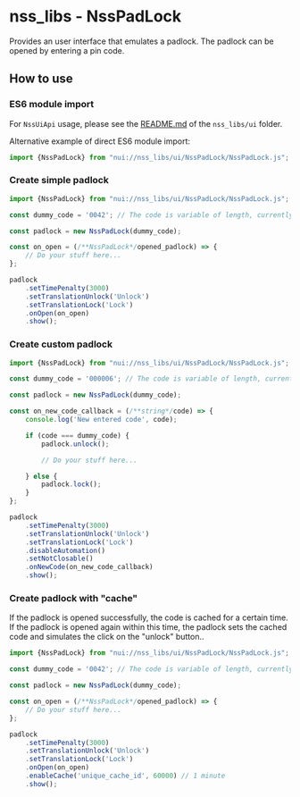 # nss_libs - NssPadLock

Provides an user interface that emulates a padlock. The padlock can be opened by entering a pin code.

## How to use

### ES6 module import

For `NssUiApi` usage, please see the [README.md](../README.md#load-components-via-api) of the `nss_libs/ui` folder.

Alternative example of direct ES6 module import:

```javascript
import {NssPadLock} from "nui://nss_libs/ui/NssPadLock/NssPadLock.js";
```

### Create simple padlock

```javascript
import {NssPadLock} from "nui://nss_libs/ui/NssPadLock/NssPadLock.js";

const dummy_code = '0042'; // The code is variable of length, currently 4 digits

const padlock = new NssPadLock(dummy_code);

const on_open = (/**NssPadLock*/opened_padlock) => {
    // Do your stuff here...
};

padlock
    .setTimePenalty(3000)
    .setTranslationUnlock('Unlock')
    .setTranslationLock('Lock')
    .onOpen(on_open)
    .show();
```

### Create custom padlock

```javascript
import {NssPadLock} from "nui://nss_libs/ui/NssPadLock/NssPadLock.js";

const dummy_code = '000006'; // The code is variable of length, currently 6 digits

const padlock = new NssPadLock(dummy_code);

const on_new_code_callback = (/**string*/code) => {
    console.log('New entered code', code);

    if (code === dummy_code) {
        padlock.unlock();

        // Do your stuff here...

    } else {
        padlock.lock();
    }
};

padlock
    .setTimePenalty(3000)
    .setTranslationUnlock('Unlock')
    .setTranslationLock('Lock')
    .disableAutomation()
    .setNotClosable()
    .onNewCode(on_new_code_callback)
    .show();
```

### Create padlock with "cache"

If the padlock is opened successfully, the code is cached for a certain time. If the padlock is opened again within this
time, the padlock sets the cached code and simulates the click on the "unlock" button..

```javascript
import {NssPadLock} from "nui://nss_libs/ui/NssPadLock/NssPadLock.js";

const dummy_code = '0042'; // The code is variable of length, currently 4 digits

const padlock = new NssPadLock(dummy_code);

const on_open = (/**NssPadLock*/opened_padlock) => {
    // Do your stuff here...
};

padlock
    .setTimePenalty(3000)
    .setTranslationUnlock('Unlock')
    .setTranslationLock('Lock')
    .onOpen(on_open)
    .enableCache('unique_cache_id', 60000) // 1 minute
    .show();
```